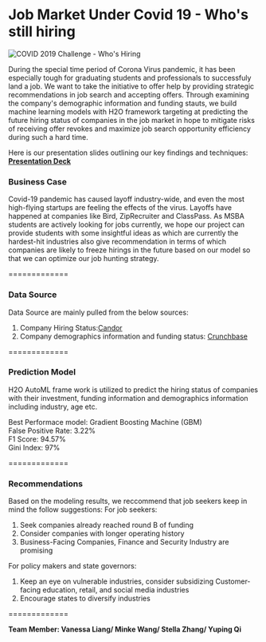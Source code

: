 # Job Market Under Covid 19 - Who's still hiring


![COVID 2019 Challenge - Who's Hiring](https://github.com/vanessaaleung/hiring-amid-covid/blob/master/COVID%2019%20Challenge.jpg)

During the special time period of Corona Virus pandemic, it has been especially tough for graduating students and professionals to successfuly land a job. We want to take the initiative to offer help by providing strategic recommendations in job search and accepting offers. Through examining the company's demographic information and funding stauts, we build machine learning models with H2O framework targeting at predicting the future hiring status of companies in the job market in hope to mitigate risks of receiving offer revokes and maximize job search opportunity efficiency during such a hard time.  

Here is our presentation slides outlining our key findings and techniques: <br>
[**Presentation Deck**](https://docs.google.com/presentation/d/1YMKYkbKYqozCvDENr0-M3S9cd15C8SJhXGpVFj_Mb3Q/edit?usp=sharing)

### **Business Case**

Covid-19 pandemic has caused layoff industry-wide, and even the most high-flying startups are feeling the effects of the virus. Layoffs have happened at companies like Bird, ZipRecruiter and ClassPass. As MSBA students are actively looking for jobs currently, we hope our project can provide students with some insightful ideas as which are currently the hardest-hit industries also give recommendation in terms of which companies are likely to freeze hirings  in the future based on our model so that we can optimize our job hunting strategy. 

=============

### **Data Source**

Data Source are mainly pulled from the below sources: 
1. Company Hiring Status:[Candor](https://candor.co/hiring-freezes/)
2. Company demographics information and funding status: [Crunchbase](https://www.crunchbase.com/)

=============


### **Prediction Model**

H2O AutoML frame work is utilized to predict the hiring status of companies with their investment, funding information and demographics information including industry, age etc. 

Best Performace model: Gradient Boosting Machine (GBM)<br>
False Positive Rate: 3.22% <br>
F1 Score: 94.57%<br>
Gini Index: 97%

=============


### **Recommendations**

Based on the modeling results, we reccommend that job seekers keep in mind the follow suggestions: 
For job seekers: 
1. Seek companies already reached round B of funding
2. Consider companies with longer operating history  
3. Business-Facing Companies, Finance and Security Industry are promising 

For policy makers and state governors:
1. Keep an eye on vulnerable industries, consider subsidizing Customer-facing education, retail, and social media industries
2. Encourage states to diversify industries

=============

**Team Member:  Vanessa Liang/ Minke Wang/ Stella Zhang/ Yuping Qi**
